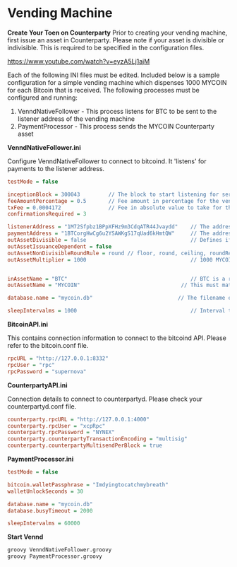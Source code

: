 Vending Machine
===============

**Create Your Toen on Counterparty**
Prior to creating your vending machine, first issue an asset in Counterparty. Please note if your asset is divisible or indivisible. This is required to be specified in the configuration files.

https://www.youtube.com/watch?v=eyzA5Lj1ajM


Each of the following INI files must be edited. Included below is a sample configuration for a simple vending machine which dispenses 1000 MYCOIN for each Bitcoin that is received. The following processes must be configured and running:

1) VenndNativeFollower - This process listens for BTC to be sent to the listener address of the vending machine
2) PaymentProcessor - This process sends the MYCOIN Counterparty asset

**VenndNativeFollower.ini**

Configure VenndNativeFollower to connect to bitcoind. It 'listens' for payments to the listener address.

```ini
testMode = false

inceptionBlock = 300043         // The block to start listening for service requests -1. ie start listening on block 300044
feeAmountPercentage = 0.5       // Fee amount in percentage for the vending machine to take. eg 0.5%
txFee = 0.0004172               // Fee in absolute value to take for the costs of Counterparty transaction transmission
confirmationsRequired = 3

listenerAddress = "1M72Sfpbz1BPpXFHz9m3CdqATR44Jvaydd"    // The address which the gateway will receive the native alt-coin
paymentAddress = "1BTCorgHwCg6u2YSAWKgS17qUad6kHmtQW"     // The address which the gateway will dispense the Counterparty asset
outAssetDivisible = false                                 // Defines if the output asset from the vending machine is divisible
outAssetIssuanceDependent = false
outAssetNonDivisibleRoundRule = round // floor, round, ceiling, roundRefund (round and refund if the refund amount is less than TX fee)
outAssetMultiplier = 1000                                 // 1000 MYCOIN is dispensed for each BTC that is received


inAssetName = "BTC"                                       // BTC is a reserved word for bitcoin
outAssetName = "MYCOIN"                                // This must match the name of the asset you created in Counterparty

database.name = "mycoin.db"                           // The filename of the embedded SQL database

sleepIntervalms = 1000                                    // Interval to sleep between checking for new blocks
```


**BitcoinAPI.ini**

This contains connection information to connect to the bitcoind API. Please refer to the bitcoin.conf file.
```ini
rpcURL = "http://127.0.0.1:8332"
rpcUser = "rpc"
rpcPassword = "supernova"
```


**CounterpartyAPI.ini**

Connection details to connect to counterpartyd. Please check your counterpartyd.conf file.
```ini
counterparty.rpcURL = "http://127.0.0.1:4000"
counterparty.rpcUser = "xcpRpc"
counterparty.rpcPassword = "NYNEX"
counterparty.counterpartyTransactionEncoding = "multisig"                     // Encoding scheme for Counterparty transactions
counterparty.counterpartyMultisendPerBlock = true                             // Enable more than 1 tx per block
```


**PaymentProcessor.ini**
```ini
testMode = false

bitcoin.walletPassphrase = "Imdyingtocatchmybreath"                           // The wallet password currently needs to be the same for bitcoin and the alt-coin
walletUnlockSeconds = 30

database.name = "mycoin.db"
database.busyTimeout = 2000

sleepIntervalms = 60000
```

**Start Vennd**
```sh
groovy VenndNativeFollower.groovy
groovy PaymentProcessor.groovy
```

